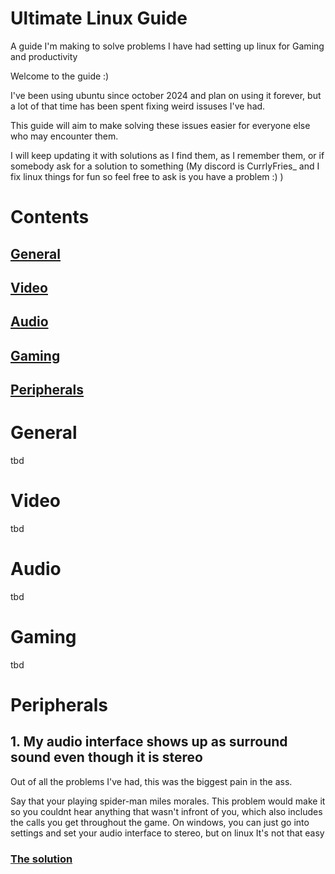 # Ultimate Linux Guide
A guide I'm making to solve problems I have had setting up linux for Gaming and productivity

Welcome to the guide :)

I've been using ubuntu since october 2024 and plan on using it forever, but a lot of that time has been spent fixing weird issuses I've had.

This guide will aim to make solving these issues easier for everyone else who may encounter them.

I will keep updating it with solutions as I find them, as I remember them, or if somebody ask for a solution to something (My discord is CurrlyFries_ and I fix linux things for fun so feel free to ask is you have a problem :) )

# Contents
## [General](#General)
## [Video](#Video)
## [Audio](#Audio)
## [Gaming](#Gaming)
## [Peripherals](#Peripherals)

# General
  tbd
# Video
  tbd
# Audio
  tbd
# Gaming
  tbd
# Peripherals

## 1. My audio interface shows up as surround sound even though it is stereo

Out of all the problems I've had, this was the biggest pain in the ass.

Say that your playing spider-man miles morales. This problem would make it so you couldnt hear anything that wasn't infront of you, which also includes the calls you get throughout the game. On windows, you can just go into settings and set your audio interface to stereo, but on linux It's not that easy

### <ins>The solution</ins>
